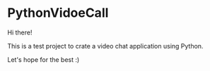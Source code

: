# PythonVidoeCall
Hi there!

This is a test project to crate a video chat application using Python. 

Let's hope for the best :)
